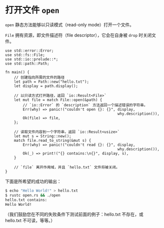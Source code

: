 # 打开文件 `open`

`open` 静态方法能够以只读模式（read-only mode）打开一个文件。

`File` 拥有资源，即文件描述符（file descriptor），它会在自身被 `drop` 时关闭文件。

```rust,editable,ignore
use std::error::Error;
use std::fs::File;
use std::io::prelude::*;
use std::path::Path;

fn main() {
    // 创建指向所需的文件的路径
    let path = Path::new("hello.txt");
    let display = path.display();

    // 以只读方式打开路径，返回 `io::Result<File>`
    let mut file = match File::open(&path) {
        // `io::Error` 的 `description` 方法返回一个描述错误的字符串。
        Err(why) => panic!("couldn't open {}: {}", display,
                                                   why.description()),
        Ok(file) => file,
    };

    // 读取文件内容到一个字符串，返回 `io::Result<usize>`
    let mut s = String::new();
    match file.read_to_string(&mut s) {
        Err(why) => panic!("couldn't read {}: {}", display,
                                                   why.description()),
        Ok(_) => print!("{} contains:\n{}", display, s),
    }

    // `file` 离开作用域，并且 `hello.txt` 文件将被关闭。
}
```

下面是所希望的成功的输出：

```bash
$ echo "Hello World!" > hello.txt
$ rustc open.rs && ./open
hello.txt contains:
Hello World!
```

（我们鼓励您在不同的失败条件下测试前面的例子：hello.txt 不存在，或 hello.txt 不可读，等等。）
